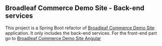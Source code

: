 ## Broadleaf Commerce Demo Site - Back-end services

This project is a Spring Boot refactor of [Broadleaf Commerce Demo Site](https://github.com/BroadleafCommerce/DemoSite) application. It only includes the back-end services. For the front-end part go to [Broadleaf Commerce Demo Site Angular](https://github.com/robgarciab/broadleaf-angular/)
